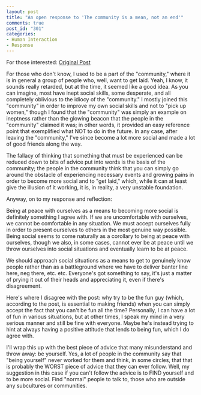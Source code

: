 ```yaml
--- 
layout: post
title: "An open response to 'The community is a mean, not an end'"
comments: true
post_id: "301"
categories:
- Human Interaction
- Response
---
```

For those interested: <a href="http://be1man.blogspot.com/2007/08/community-is-mean-not-end.html">Original Post</a>

For those who don't know, I used to be a part of the "community," where it is in general a group of people who, well, want to get laid.  Yeah, I know, it sounds really retarded, but at the time, it seemed like a good idea.  As you can imagine, most have inept social skills, some desperate, and all completely oblivious to the idiocy of the "community."  I mostly joined this "community" in order to improve my own social skills and not to "pick up women," though I found that the "community" was simply an example on ineptness rather than the glowing beacon that the people in the "community" claimed it was; in other words, it provided an easy reference point that exemplified what NOT to do in the future.  In any case, after leaving the "community," I've since become a lot more social and made a lot of good friends along the way.

The fallacy of thinking that something that must be experienced can be reduced down to bits of advice put into words is the basis of the community; the people in the community think that you can simply go around the obstacle of experiencing necessary events and growing pains in order to become more social and to "get laid," which, while it can at least give the illusion of it working, it is, in reality, a very unstable foundation.

Anyway, on to my response and reflection:

Being at peace with ourselves as a means to becoming more social is definitely something I agree with.  If we are uncomfortable with ourselves, we cannot be comfortable in any situation.  We must accept ourselves fully in order to present ourselves to others in the most genuine way possible.  Being social seems to come naturally as a corollary to being at peace with ourselves, though we also, in some cases, cannot ever be at peace until we throw ourselves into social situations and eventually learn to be at peace.

We should approach social situations as a means to get to genuinely know people rather than as a battleground where we have to deliver banter line here, neg there, etc. etc.  Everyone's got something to say, it's just a matter of prying it out of their heads and appreciating it, even if there's disagreement.

Here's where I disagree with the post: why try to be the fun guy (which, according to the post, is essential to making friends) when you can simply accept the fact that you can't be fun all the time?  Personally, I can have a lot of fun in various situations, but at other times, I speak my mind in a very serious manner and still be fine with everyone.  Maybe he's instead trying to hint at always having a positive attitude that lends to being fun, which I do agree with.

I'll wrap this up with the best piece of advice that many misunderstand and throw away: be yourself.  Yes, a lot of people in the community say that "being yourself" never worked for them and think, in some circles, that that is probably the WORST piece of advice that they can ever follow.  Well, my suggestion in this case if you can't follow the advice is to FIND yourself and to be more social.  Find "normal" people to talk to, those who are outside any subcultures or communities.

